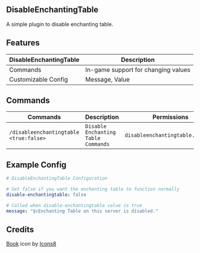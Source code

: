 ## DisableEnchantingTable

A simple plugin to disable enchanting table.

## Features

| DisableEnchantingTable | Description                         |
| ---------------------- | ----------------------------------- |
| Commands               | In-game support for changing values |
| Customizable Config    | Message, Value                      |

## Commands

| Commands                               | Description                         | Permissions                      | Aliases              |
| -------------------------------------- | ----------------------------------- | -------------------------------- | -------------------- |
| `/disableenchantingtable <true:false>` | `Disable Enchanting Table Commands` | `disableenchantingtable.command` | `/det, /disableench` |

## Example Config

```yaml
# DisableEnchantingTable Configuration

# Set false if you want the enchanting table to function normally
disable-enchantingtable: false

# Called when disable-enchantingtable value is true
message: "§cEnchanting Table on this server is disabled."
```

## Credits

<a target="_blank" href="https://icons8.com/icon/111606/literature">Book</a> icon by <a target="_blank" href="https://icons8.com">Icons8</a>
